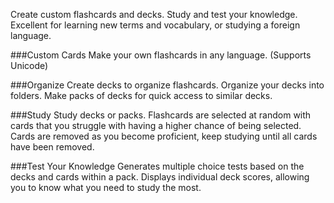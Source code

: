 Create custom flashcards and decks. Study and test your knowledge. Excellent for learning new terms and vocabulary, or studying a foreign language.

###Custom Cards
Make your own flashcards in any language. (Supports Unicode)

###Organize
Create decks to organize flashcards. Organize your decks into folders. Make packs of decks for quick access to similar decks.

###Study
Study decks or packs. Flashcards are selected at random with cards that you struggle with having a higher chance of being selected. Cards are removed as you become proficient, keep studying until all cards have been removed.

###Test Your Knowledge
Generates multiple choice tests based on the decks and cards within a pack. Displays individual deck scores, allowing you to know what you need to study the most.
